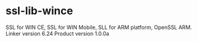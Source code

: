 # ssl-lib-wince
SSL for WIN CE, SSL for WIN Mobile, SLL for ARM platform, OpenSSL ARM.
Linker version 6.24
Product version 1.0.0a

